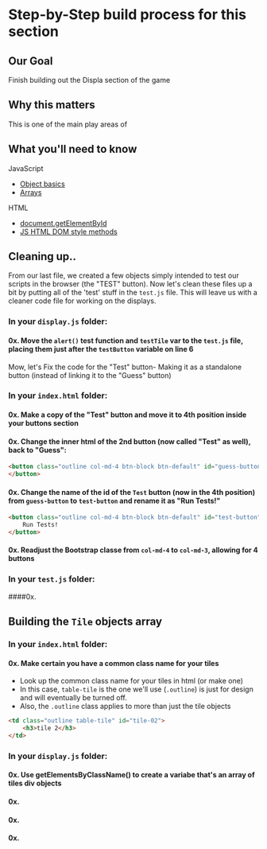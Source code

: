 # Step-by-Step build process for this section

## Our Goal
Finish building out the Displa section of the game

## Why this matters
This is one of the main play areas of

## What you'll need to know

JavaScript
- [Object basics](https://developer.mozilla.org/en-US/docs/Learn/JavaScript/Objects/Basics)
- [Arrays](https://developer.mozilla.org/en-US/docs/Web/JavaScript/Reference/Global_Objects/Array)

HTML
- [document.getElementById](https://developer.mozilla.org/en-US/docs/Web/API/Document/getElementById)
- [JS HTML DOM style methods](https://www.w3schools.com/js/js_htmldom_css.asp)


## Cleaning up..
From our last file, we created a few objects simply intended to test our scripts in the browser (the "TEST" button).  Now let's clean these files up a bit by putting all of the 'test' stuff in the `test.js` file.  This will leave us with a cleaner code file for working on the displays.

### In your `display.js` folder:

#### 0x. Move the `alert()` test function and `testTile` var to the `test.js` file, placing them just after the `testButton` variable on line 6

Mow, let's Fix the code for the "Test" button- Making it as a standalone button (instead of linking it to the "Guess" button)

### In your `index.html` folder:

#### 0x. Make a copy of the "Test" button and move it to 4th position inside your buttons section

#### 0x. Change the inner html of the 2nd button (now called "Test" as well), back to "Guess":

```html
<button class="outline col-md-4 btn-block btn-default" id="guess-button">	Guess
</button>
```

#### 0x. Change the name of the id of the `Test` button (now in the 4th position) from `guess-button` to `test-button` and rename it as "Run Tests!"

```html
<button class="outline col-md-4 btn-block btn-default" id="test-button">	
	Run Tests!
</button>
```
#### 0x.  Readjust the Bootstrap classe from `col-md-4` to `col-md-3`, allowing for 4 buttons




### In your `test.js` folder:

####0x. 


## Building the `Tile` objects array

### In your `index.html` folder:

#### 0x. Make certain you have a common class name for your tiles

- Look up the common class name for your tiles in html (or make one)
- In this case, `table-tile` is the one we'll use (`.outline`) is just for design and will eventually be turned off. 
- Also, the `.outline` class applies to more than just the tile objects

```html
<td class="outline table-tile" id="tile-02">
	<h3>tile 2</h3>
</td>
```
### In your `display.js` folder:
#### 0x. Use getElementsByClassName() to create a variabe that's an array of tiles div objects 


#### 0x.

#### 0x.
#### 0x.




